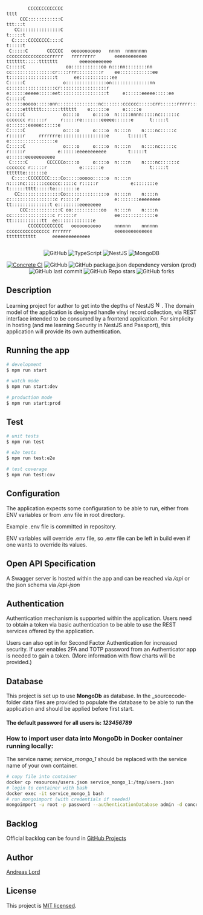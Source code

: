 ```text                                                                                                  
                                                                                                                                                               
        CCCCCCCCCCCCC                                                                                                        tttt                              
     CCC::::::::::::C                                                                                                     ttt:::t                              
   CC:::::::::::::::C                                                                                                     t:::::t                              
  C:::::CCCCCCCC::::C                                                                                                     t:::::t                              
 C:::::C       CCCCCC   ooooooooooo   nnnn  nnnnnnnn        ccccccccccccccccrrrrr   rrrrrrrrr       eeeeeeeeeeee    ttttttt:::::ttttttt        eeeeeeeeeeee    
C:::::C               oo:::::::::::oo n:::nn::::::::nn    cc:::::::::::::::cr::::rrr:::::::::r    ee::::::::::::ee  t:::::::::::::::::t      ee::::::::::::ee  
C:::::C              o:::::::::::::::on::::::::::::::nn  c:::::::::::::::::cr:::::::::::::::::r  e::::::eeeee:::::eet:::::::::::::::::t     e::::::eeeee:::::ee
C:::::C              o:::::ooooo:::::onn:::::::::::::::nc:::::::cccccc:::::crr::::::rrrrr::::::re::::::e     e:::::etttttt:::::::tttttt    e::::::e     e:::::e
C:::::C              o::::o     o::::o  n:::::nnnn:::::nc::::::c     ccccccc r:::::r     r:::::re:::::::eeeee::::::e      t:::::t          e:::::::eeeee::::::e
C:::::C              o::::o     o::::o  n::::n    n::::nc:::::c              r:::::r     rrrrrrre:::::::::::::::::e       t:::::t          e:::::::::::::::::e 
C:::::C              o::::o     o::::o  n::::n    n::::nc:::::c              r:::::r            e::::::eeeeeeeeeee        t:::::t          e::::::eeeeeeeeeee  
 C:::::C       CCCCCCo::::o     o::::o  n::::n    n::::nc::::::c     ccccccc r:::::r            e:::::::e                 t:::::t    tttttte:::::::e           
  C:::::CCCCCCCC::::Co:::::ooooo:::::o  n::::n    n::::nc:::::::cccccc:::::c r:::::r            e::::::::e                t::::::tttt:::::te::::::::e          
   CC:::::::::::::::Co:::::::::::::::o  n::::n    n::::n c:::::::::::::::::c r:::::r             e::::::::eeeeeeee        tt::::::::::::::t e::::::::eeeeeeee  
     CCC::::::::::::C oo:::::::::::oo   n::::n    n::::n  cc:::::::::::::::c r:::::r              ee:::::::::::::e          tt:::::::::::tt  ee:::::::::::::e  
        CCCCCCCCCCCCC   ooooooooooo     nnnnnn    nnnnnn    cccccccccccccccc rrrrrrr                eeeeeeeeeeeeee            ttttttttttt      eeeeeeeeeeeeee  
                                                                                                                                                               
```

<!--suppress ALL -->
<div align="center">

![GitHub](https://img.shields.io/badge/github-%23121011.svg?style=for-the-badge&logo=github&logoColor=white)
![TypeScript](https://img.shields.io/badge/typescript-%23007ACC.svg?style=for-the-badge&logo=typescript&logoColor=white)
![NestJS](https://img.shields.io/badge/nestjs-%23E0234E.svg?style=for-the-badge&logo=nestjs&logoColor=white)
![MongoDB](https://img.shields.io/badge/MongoDB-%234ea94b.svg?style=for-the-badge&logo=mongodb&logoColor=white)

</div>

<div align=center>

[![Concrete CI](https://github.com/andlo779/concrete/actions/workflows/ci.yaml/badge.svg)](https://github.com/andlo779/concrete/actions/workflows/ci.yaml)
![GitHub](https://img.shields.io/github/license/andlo779/concrete)
![GitHub package.json dependency version (prod)](https://img.shields.io/github/package-json/dependency-version/andlo779/concrete/@nestjs/core?color=red)
![GitHub last commit](https://img.shields.io/github/last-commit/andlo779/concrete?color=yellow)
![GitHub Repo stars](https://img.shields.io/github/stars/andlo779/concrete)
![GitHub forks](https://img.shields.io/github/forks/andlo779/concrete?color=lightblue)

</div>

## Description
Learning project for author to get into the depths of NestJS <a href="http://nestjs.com/" target="blank"><img src="https://nestjs.com/img/logo-small.svg" width="16" alt="Nest Logo" /></a>. The domain model of the application is designed handle vinyl record collection, via REST interface intended to be consumed by a frontend application. For simplicity in hosting (and me learning Security in NestJS and Passport), this application will provide its own authentication. 

## Running the app
```bash
# development
$ npm run start

# watch mode
$ npm run start:dev

# production mode
$ npm run start:prod
```

## Test
```bash
# unit tests
$ npm run test

# e2e tests
$ npm run test:e2e

# test coverage
$ npm run test:cov
```

## Configuration
The application expects some configuration to be able to run, either from ENV variables or from .env file in root directory.

Example .env file is committed in repository. 

ENV variables will override .env file, so .env file can be left in build even if one wants to override its values. 

## Open API Specification
A Swagger server is hosted within the app and can be reached via _/api_ or the json schema via _/api-json_

## Authentication
Authentication mechanism is supported within the application. Users need to obtain a token via basic authentication to be able to use the REST services offered by the application.

Users can also opt in for Second Factor Authentication for increased security. If user enables 2FA and TOTP password from an Authenticator app is needed to gain a token. (More information with flow charts will be provided.)

## Database
This project is set up to use __MongoDb__ as database. In the _sourcecode- folder data files are provided to populate the database to be able to run the application and should be applied before first start.

#### The default password for all users is: _123456789_

### How to import user data into MongoDb in Docker container running locally:
The service name; _service_mongo_1_ should be replaced with the service name of your own container.
```bash
# copy file into container
docker cp resources/users.json service_mongo_1:/tmp/users.json
# login to container with bash
docker exec -it service_mongo_1 bash
# run mongoimport (with credentials if needed)
mongoimport -u root -p password --authenticationDatabase admin -d concrete -c users --type=json --file /tmp/users.json
```

## Backlog
Official backlog can be found in [GitHub Projects](https://github.com/users/andlo779/projects/2/views/2)

## Author
[Andreas Lord](mailto:andlo779@gmail.com) 

## License
This project is [MIT licensed](LICENSE.md).